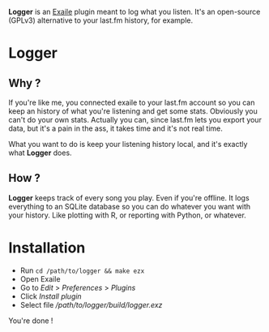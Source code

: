 **Logger** is an [Exaile](http://www.exaile.org/) plugin meant to log what you
listen. It's an open-source (GPLv3) alternative to your last.fm history, for
example.

# Logger

## Why ?

If you're like me, you connected exaile to your last.fm account so you can keep
an history of what you're listening and get some stats. Obviously you can't do
your own stats. Actually you can, since last.fm lets you export your data, but
it's a pain in the ass, it takes time and it's not real time.

What you want to do is keep your listening history local, and it's exactly what
**Logger** does.


## How ?

**Logger** keeps track of every song you play. Even if you're offline. It logs
everything to an SQLite database so you can do whatever you want with your
history. Like plotting with R, or reporting with Python, or whatever.


# Installation

 * Run `cd /path/to/logger && make ezx`
 * Open Exaile
 * Go to *Edit* > *Preferences* > *Plugins*
 * Click *Install plugin*
 * Select file */path/to/logger/build/logger.exz*

You're done !
